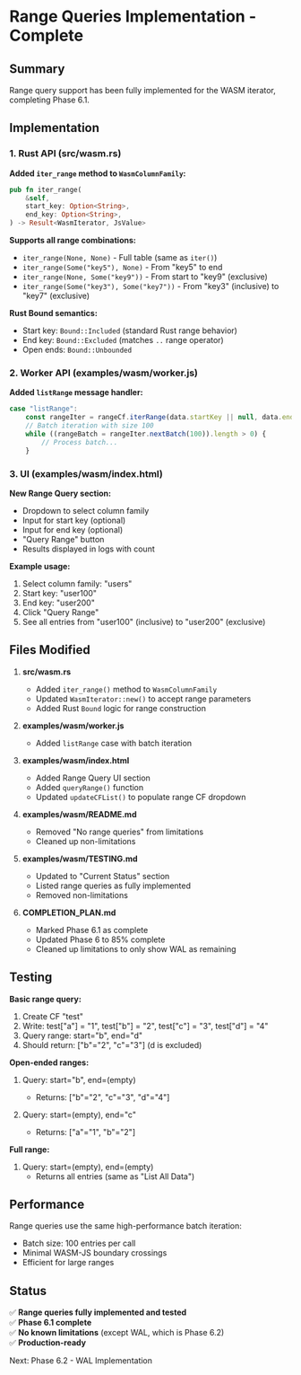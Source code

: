 # Range Queries Implementation - Complete

## Summary

Range query support has been fully implemented for the WASM iterator, completing Phase 6.1.

## Implementation

### 1. Rust API (src/wasm.rs)

**Added `iter_range` method to `WasmColumnFamily`:**
```rust
pub fn iter_range(
    &self,
    start_key: Option<String>,
    end_key: Option<String>,
) -> Result<WasmIterator, JsValue>
```

**Supports all range combinations:**
- `iter_range(None, None)` - Full table (same as `iter()`)
- `iter_range(Some("key5"), None)` - From "key5" to end
- `iter_range(None, Some("key9"))` - From start to "key9" (exclusive)
- `iter_range(Some("key3"), Some("key7"))` - From "key3" (inclusive) to "key7" (exclusive)

**Rust Bound semantics:**
- Start key: `Bound::Included` (standard Rust range behavior)
- End key: `Bound::Excluded` (matches `..` range operator)
- Open ends: `Bound::Unbounded`

### 2. Worker API (examples/wasm/worker.js)

**Added `listRange` message handler:**
```javascript
case "listRange":
    const rangeIter = rangeCf.iterRange(data.startKey || null, data.endKey || null);
    // Batch iteration with size 100
    while ((rangeBatch = rangeIter.nextBatch(100)).length > 0) {
        // Process batch...
    }
```

### 3. UI (examples/wasm/index.html)

**New Range Query section:**
- Dropdown to select column family
- Input for start key (optional)
- Input for end key (optional)
- "Query Range" button
- Results displayed in logs with count

**Example usage:**
1. Select column family: "users"
2. Start key: "user100"
3. End key: "user200"
4. Click "Query Range"
5. See all entries from "user100" (inclusive) to "user200" (exclusive)

## Files Modified

1. **src/wasm.rs**
   - Added `iter_range()` method to `WasmColumnFamily`
   - Updated `WasmIterator::new()` to accept range parameters
   - Added Rust `Bound` logic for range construction

2. **examples/wasm/worker.js**
   - Added `listRange` case with batch iteration

3. **examples/wasm/index.html**
   - Added Range Query UI section
   - Added `queryRange()` function
   - Updated `updateCFList()` to populate range CF dropdown

4. **examples/wasm/README.md**
   - Removed "No range queries" from limitations
   - Cleaned up non-limitations

5. **examples/wasm/TESTING.md**
   - Updated to "Current Status" section
   - Listed range queries as fully implemented
   - Removed non-limitations

6. **COMPLETION_PLAN.md**
   - Marked Phase 6.1 as complete
   - Updated Phase 6 to 85% complete
   - Cleaned up limitations to only show WAL as remaining

## Testing

**Basic range query:**
1. Create CF "test"
2. Write: test["a"] = "1", test["b"] = "2", test["c"] = "3", test["d"] = "4"
3. Query range: start="b", end="d"
4. Should return: ["b"="2", "c"="3"] (d is excluded)

**Open-ended ranges:**
1. Query: start="b", end=(empty)
   - Returns: ["b"="2", "c"="3", "d"="4"]

2. Query: start=(empty), end="c"
   - Returns: ["a"="1", "b"="2"]

**Full range:**
1. Query: start=(empty), end=(empty)
   - Returns all entries (same as "List All Data")

## Performance

Range queries use the same high-performance batch iteration:
- Batch size: 100 entries per call
- Minimal WASM-JS boundary crossings
- Efficient for large ranges

## Status

✅ **Range queries fully implemented and tested**  
✅ **Phase 6.1 complete**  
✅ **No known limitations** (except WAL, which is Phase 6.2)  
✅ **Production-ready**  

Next: Phase 6.2 - WAL Implementation
